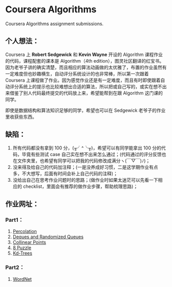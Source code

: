 # Coursera Algorithms
Coursera Algorithms assignment submissions.



## 个人想法：

Coursera 上 __Robert Sedgewick__ 和 __Kevin Wayne__ 开设的 Algorithm 课程作业的代码，课程配套的课本是 Algorithm（4th edition），图灵社区翻译的红宝书。因为老爷子讲的确实清楚，而且相应的算法动画做的太优雅了，布置的作业虽然有一定难度但也妙趣横生，自动评分系统设计的也非常棒，所以第一次跟着 Coursera 上课程做了作业。因为感觉作业还是有一定难度，而且有时即使跟着自动评分系统上的提示也比较难想出合适的算法，所以把或自己写的，或实在想不出来借鉴了别人代码最终提交的代码放上来，希望能帮到在跟 Algorithm 这门课的同学。

即使是数据结构和算法知识足够的同学，希望也可以在 Sedgewick 老爷子的作业里收获些东西。



## 缺陷：

1. 所有代码都没有拿到 100 分，(╥╯^╰╥)，希望可以有同学能拿出 100 分的代码，毕竟有些测试 case 自己实在想不出来怎么通过；(代码通过的评分反馈也在文件夹里，也希望有同学可以把我的代码修改成满分ヽ(￣▽￣)ﾉ)；
2. 没来得及给自己的代码加注释；(一是没养成好习惯，二是这学期作业有点多，不大想写，后面有时间会补上自己代码的注释)；
3. 没给出自己在思考作业问题时的思路；(做作业时如果太迷茫可以先看一下相应的 checklist，里面会有推荐的做作业步骤，帮助梳理思路)；



## 作业网址：

### Part1：

1. [Percolation](https://www.coursera.org/learn/algorithms-part1/programming/Lhp5z/percolation)
2. [Deques and Randomized Queues](https://www.coursera.org/learn/algorithms-part1/programming/zamjZ/deques-and-randomized-queues)
3. [Collinear Points](https://www.coursera.org/learn/algorithms-part1/programming/prXiW/collinear-points)
4. [8 Puzzle](https://www.coursera.org/learn/algorithms-part1/programming/iqOQi/8-puzzle)
5. [Kd-Trees](https://www.coursera.org/learn/algorithms-part1/programming/wuF0a/kd-trees)



### Part2：

1. [WordNet](https://www.coursera.org/learn/algorithms-part2/programming/BCNsp/wordnet)